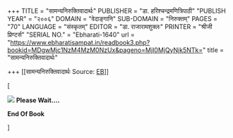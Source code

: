 +++
TITLE = "सामन्यनिरुक्तिवादार्थः"
PUBLISHER = "डा. हरिश्चन्द्रमणित्रिपाठी"
"PUBLISH YEAR" = "२००६"
DOMAIN = "वेदाङ्गानि"
SUB-DOMAIN = "निरुक्तम्"
PAGES = "70"
LANGUAGE = "संस्कृतम्"
EDITOR = "डा. राजारामशुक्लः"
PRINTER = "श्रीजी प्रिण्टर्स"
"SERIAL NO." = "Ebharati-1640"
url = "https://www.ebharatisampat.in/readbook3.php?bookid=MDgwMjc1NzM4MzM0NzUx&pageno=MjI0MjQyNjk5NTk="
title = "सामन्यनिरुक्तिवादार्थः"

+++
[[सामन्यनिरुक्तिवादार्थः	Source: [EB](https://www.ebharatisampat.in/readbook3.php?bookid=MDgwMjc1NzM4MzM0NzUx&pageno=MjI0MjQyNjk5NTk=)]]

\[



![](include/loader.gif) **Please Wait....**

**End Of Book**

\]
